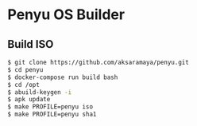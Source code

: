 # Penyu OS Builder

## Build ISO
~~~bash
$ git clone https://github.com/aksaramaya/penyu.git
$ cd penyu
$ docker-compose run build bash
$ cd /opt
$ abuild-keygen -i
$ apk update
$ make PROFILE=penyu iso
$ make PROFILE=penyu sha1
~~~
